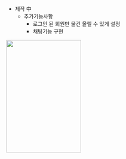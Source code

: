 + 제작 中
    - 추가기능사항
        + 로그인 된 회원만 물건 올릴 수 있게 설정
        + 채팅기능 구현

<img src="https://user-images.githubusercontent.com/84216838/152922517-673b75c7-8312-4710-81e0-92b39e81dc6e.png" width=200 height=300/>